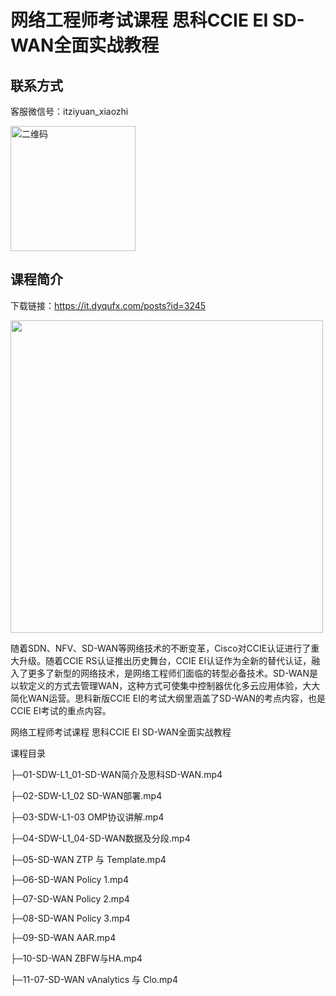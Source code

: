 # 网络工程师考试课程 思科CCIE EI SD-WAN全面实战教程

## 联系方式

客服微信号：itziyuan_xiaozhi

<img src="https://ziyuanyun.oss-cn-guangzhou.aliyuncs.com/common/20240614073449/666b82192834a.jpg" width="200" height="200" alt="二维码">

## 课程简介

下载链接：https://it.dyqufx.com/posts?id=3245

<img src="https://ziyuanyun.oss-cn-guangzhou.aliyuncs.com/yun/20240515185101/6644939569cb7.jpg" width="500" alt="">

  随着SDN、NFV、SD-WAN等网络技术的不断变革，Cisco对CCIE认证进行了重大升级。随着CCIE RS认证推出历史舞台，CCIE EI认证作为全新的替代认证，融入了更多了新型的网络技术，是网络工程师们面临的转型必备技术。SD-WAN是以软定义的方式去管理WAN，这种方式可使集中控制器优化多云应用体验，大大简化WAN运营。思科新版CCIE EI的考试大纲里涵盖了SD-WAN的考点内容，也是CCIE EI考试的重点内容。

 网络工程师考试课程 思科CCIE EI SD-WAN全面实战教程



 课程目录

 ├─01-SDW-L1_01-SD-WAN简介及思科SD-WAN.mp4

 ├─02-SDW-L1_02 SD-WAN部署.mp4

 ├─03-SDW-L1-03 OMP协议讲解.mp4

 ├─04-SDW-L1_04-SD-WAN数据及分段.mp4

 ├─05-SD-WAN ZTP 与 Template.mp4

 ├─06-SD-WAN Policy 1.mp4

 ├─07-SD-WAN Policy 2.mp4

 ├─08-SD-WAN Policy 3.mp4

 ├─09-SD-WAN AAR.mp4

 ├─10-SD-WAN ZBFW与HA.mp4

 ├─11-07-SD-WAN vAnalytics 与 Clo.mp4

  